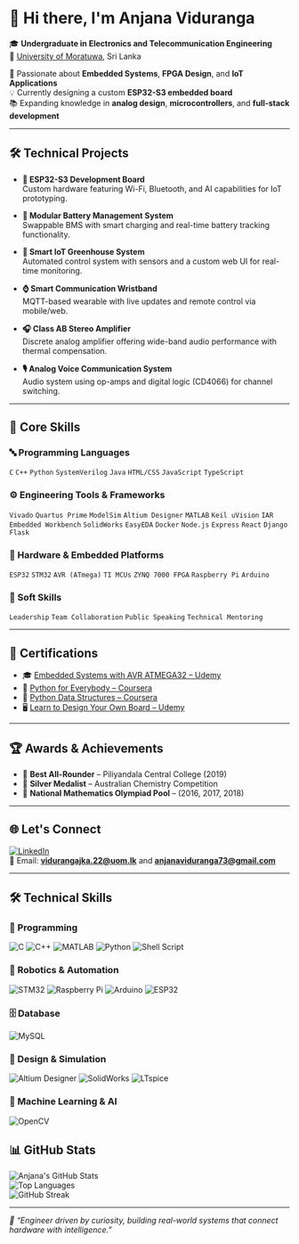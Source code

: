 # 👋 Hi there, I'm Anjana Viduranga

🎓 **Undergraduate in Electronics and Telecommunication Engineering**  
📍 [University of Moratuwa](https://uom.lk), Sri Lanka

🔧 Passionate about **Embedded Systems**, **FPGA Design**, and **IoT Applications**  
💡 Currently designing a custom **ESP32-S3 embedded board**  
📚 Expanding knowledge in **analog design**, **microcontrollers**, and **full-stack development**

---

## 🛠️ Technical Projects

- **🚀 ESP32-S3 Development Board**  
  Custom hardware featuring Wi-Fi, Bluetooth, and AI capabilities for IoT prototyping.

- **🔋 Modular Battery Management System**  
  Swappable BMS with smart charging and real-time battery tracking functionality.

- **🌿 Smart IoT Greenhouse System**  
  Automated control system with sensors and a custom web UI for real-time monitoring.

- **⌚ Smart Communication Wristband**  
  MQTT-based wearable with live updates and remote control via mobile/web.

- **🎧 Class AB Stereo Amplifier**  
  Discrete analog amplifier offering wide-band audio performance with thermal compensation.

- **🎙️ Analog Voice Communication System**  
  Audio system using op-amps and digital logic (CD4066) for channel switching.

---

## 💼 Core Skills

### 🔤 Programming Languages
`C` `C++` `Python` `SystemVerilog` `Java` `HTML/CSS` `JavaScript` `TypeScript`

### ⚙️ Engineering Tools & Frameworks
`Vivado` `Quartus Prime` `ModelSim` `Altium Designer` `MATLAB` `Keil uVision` `IAR Embedded Workbench` `SolidWorks` `EasyEDA` `Docker` `Node.js` `Express` `React` `Django` `Flask`

### 🔩 Hardware & Embedded Platforms
`ESP32` `STM32` `AVR (ATmega)` `TI MCUs` `ZYNQ 7000 FPGA` `Raspberry Pi` `Arduino`

### 🧠 Soft Skills
`Leadership` `Team Collaboration` `Public Speaking` `Technical Mentoring`

---

## 📜 Certifications

- 🎓 [Embedded Systems with AVR ATMEGA32 – Udemy](https://udemy-certificate.s3.amazonaws.com/pdf/UC-f11d701f-756b-4c19-97e6-c01145c9dbd9.pdf)
- 🐍 [Python for Everybody – Coursera](https://coursera.org/share/7cc1bc580809bb96be4290649c332805)
- 🧩 [Python Data Structures – Coursera](https://coursera.org/share/548f34cd72b5cae2c2f454de320bf23b)
- 🖥️ [Learn to Design Your Own Board – Udemy](https://www.udemy.com/certificate/UC-72f54aeb-1244-4069-99fb-a7efe322ac67/)

---

## 🏆 Awards & Achievements

- 🥇 **Best All-Rounder** – Piliyandala Central College (2019)  
- 🥈 **Silver Medalist** – Australian Chemistry Competition  
- 🧮 **National Mathematics Olympiad Pool** – (2016, 2017, 2018)

---

## 🌐 Let's Connect

[![LinkedIn](https://img.shields.io/badge/-LinkedIn-blue?style=flat&logo=linkedin)](https://www.linkedin.com/in/anjana-viduranga-292153292/)  
📧 Email: **vidurangajka.22@uom.lk** and **anjanaviduranga73@gmail.com**

---

## 🛠️ Technical Skills

### 🚀 Programming
![C](https://img.shields.io/badge/C-%2300599C.svg?style=for-the-badge&logo=c&logoColor=white)
![C++](https://img.shields.io/badge/C++-%2300599C.svg?style=for-the-badge&logo=c%2B%2B&logoColor=white)
![MATLAB](https://img.shields.io/badge/MATLAB-%23007ACC.svg?style=for-the-badge&logo=mathworks&logoColor=white)
![Python](https://img.shields.io/badge/Python-%2314354C.svg?style=for-the-badge&logo=python&logoColor=white)
![Shell Script](https://img.shields.io/badge/Shell%20Script-%23000000.svg?style=for-the-badge&logo=gnu-bash&logoColor=white)

### 🤖 Robotics & Automation
![STM32](https://img.shields.io/badge/STM32-%230071C5.svg?style=for-the-badge&logo=stmicroelectronics&logoColor=white)
![Raspberry Pi](https://img.shields.io/badge/Raspberry%20Pi-C51A4A?style=for-the-badge&logo=raspberrypi&logoColor=white)
![Arduino](https://img.shields.io/badge/Arduino-00979D?style=for-the-badge&logo=arduino&logoColor=white)
![ESP32](https://img.shields.io/badge/ESP32-%2368A4DC.svg?style=for-the-badge&logo=espressif&logoColor=white)


### 🗄️ Database
![MySQL](https://img.shields.io/badge/MySQL-%2300f.svg?style=for-the-badge&logo=mysql&logoColor=white)

### 🧪 Design & Simulation
![Altium Designer](https://img.shields.io/badge/Altium%20Designer-%230071C5.svg?style=for-the-badge&logo=altiumdesigner&logoColor=white)
![SolidWorks](https://img.shields.io/badge/SOLIDWORKS-EE1922?style=for-the-badge&logo=solidworks&logoColor=white)
![LTspice](https://img.shields.io/badge/LTspice-%23000000.svg?style=for-the-badge&logo=analogdevices&logoColor=white)

### 🧠 Machine Learning & AI

![OpenCV](https://img.shields.io/badge/OpenCV-5C3EE8?style=for-the-badge&logo=opencv&logoColor=white)


## 📊 GitHub Stats

![Anjana's GitHub Stats](https://github-readme-stats.vercel.app/api?username=Vidurangajka&show_icons=true&theme=radical)  
![Top Languages](https://github-readme-stats.vercel.app/api/top-langs/?username=Vidurangajka&layout=compact&theme=radical)  
![GitHub Streak](https://streak-stats.demolab.com?user=Vidurangajka&theme=radical)

---

_🚀 “Engineer driven by curiosity, building real-world systems that connect hardware with intelligence.”_
